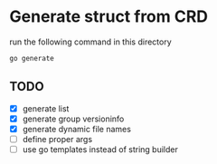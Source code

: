# Generate struct from CRD

run the following command in this directory

```bash
go generate
```

## TODO

- [x] generate list
- [x] generate group versioninfo
- [x] generate dynamic file names
- [ ] define proper args
- [ ] use go templates instead of string builder
